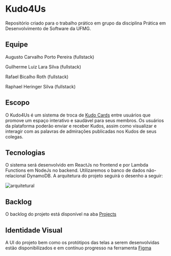 # Kudo4Us

Repositório criado para o trabalho prático em grupo da disciplina Prática em Desenvolvimento de Software da UFMG.

## Equipe

Augusto Carvalho Porto Pereira (fullstack)

Guilherme Luiz Lara Silva (fullstack)

Rafael Bicalho Roth (fullstack)

Raphael Heringer Silva (fullstack)

## Escopo

O Kudo4Us é um sistema de troca de [Kudo Cards](https://management30.com/practice/kudo-cards/) entre usuários que promove um espaço interativo e saudável para seus membros. Os usuários da plataforma poderão enviar e receber Kudos, assim como visualizar e interagir com as palavras de admirações publicadas nos Kudos de seus colegas.

## Tecnologias

O sistema será desenvolvido em ReactJs no frontend e por Lambda Functions em NodeJs no backend. Utilizaremos o banco de dados não-relacional DynamoDB. A arquitetura do projeto seguirá o desenho a seguir:

![arquitetural](https://user-images.githubusercontent.com/23284555/138171679-4ad15be5-2f7d-4af9-a07a-445cc3456148.png)

## Backlog

O backlog do projeto está disponível na aba [Projects](https://github.com/Augustonildo/kudo-cards/projects)

## Identidade Visual

A UI do projeto bem como os protótipos das telas a serem desenvolvidas estão disponibilizados e em contínuo progresso na ferramenta [Figma](https://www.figma.com/file/MLM37IS8i8QiiKld1aSzRI/Kudo4Us?node-id=0%3A1)
